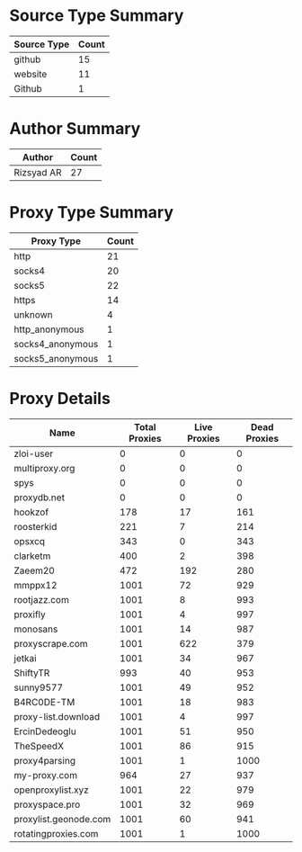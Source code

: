 # Source Type Summary

| Source Type | Count |
|-------------|-------|
| github | 15 |
| website | 11 |
| Github | 1 |


# Author Summary

| Author | Count |
|--------|-------|
| Rizsyad AR | 27 |


# Proxy Type Summary

| Proxy Type | Count |
|------------|-------|
| http | 21 |
| socks4 | 20 |
| socks5 | 22 |
| https | 14 |
| unknown | 4 |
| http_anonymous | 1 |
| socks4_anonymous | 1 |
| socks5_anonymous | 1 |


# Proxy Details

| Name | Total Proxies | Live Proxies | Dead Proxies |
|------|---------------|--------------|---------------|
| zloi-user | 0 | 0 | 0 |
| multiproxy.org | 0 | 0 | 0 |
| spys | 0 | 0 | 0 |
| proxydb.net | 0 | 0 | 0 |
| hookzof | 178 | 17 | 161 |
| roosterkid | 221 | 7 | 214 |
| opsxcq | 343 | 0 | 343 |
| clarketm | 400 | 2 | 398 |
| Zaeem20 | 472 | 192 | 280 |
| mmppx12 | 1001 | 72 | 929 |
| rootjazz.com | 1001 | 8 | 993 |
| proxifly | 1001 | 4 | 997 |
| monosans | 1001 | 14 | 987 |
| proxyscrape.com | 1001 | 622 | 379 |
| jetkai | 1001 | 34 | 967 |
| ShiftyTR | 993 | 40 | 953 |
| sunny9577 | 1001 | 49 | 952 |
| B4RC0DE-TM | 1001 | 18 | 983 |
| proxy-list.download | 1001 | 4 | 997 |
| ErcinDedeoglu | 1001 | 51 | 950 |
| TheSpeedX | 1001 | 86 | 915 |
| proxy4parsing | 1001 | 1 | 1000 |
| my-proxy.com | 964 | 27 | 937 |
| openproxylist.xyz | 1001 | 22 | 979 |
| proxyspace.pro | 1001 | 32 | 969 |
| proxylist.geonode.com | 1001 | 60 | 941 |
| rotatingproxies.com | 1001 | 1 | 1000 |
